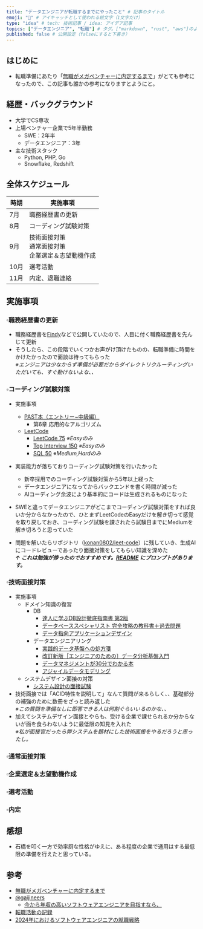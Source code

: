 ```yaml
---
title: "データエンジニアが転職するまでにやったこと" # 記事のタイトル
emoji: "🚀" # アイキャッチとして使われる絵文字（1文字だけ）
type: "idea" # tech: 技術記事 / idea: アイデア記事
topics: ["データエンジニア", "転職"] # タグ。["markdown", "rust", "aws"]のように指定する
published: false # 公開設定（falseにすると下書き）
---
```


## はじめに
* 転職準備にあたり「[無職がメガベンチャーに内定するまで](https://zenn.dev/shinonome81/articles/3e3f975e88f8cb)」がとても参考になったので、この記事も誰かの参考になりますとようにと。

## 経歴・バックグラウンド
* 大学でCS専攻
* 上場ベンチャー企業で5年半勤務
    * SWE：2年半
    * データエンジニア：3年
* 主な技術スタック
    * Python, PHP, Go
    * Snowflake, Redshift

## 全体スケジュール
| 時期   | 実施事項                |
|--------|------------------------|
| 7月    | 職務経歴書の更新 |
| 8月    | コーディング試験対策 |
| 9月    | 技術面接対策<br>通常面接対策<br>企業選定＆志望動機作成 |
| 10月   | 選考活動                   |
| 11月   | 内定、退職連絡               |

## 実施事項

### ▫️職務経歴書の更新
* 職務経歴書を[Findy](https://findy-code.io/)などで公開していたので、人目に付く職務経歴書を先んじて更新
* そうしたら、この段階でいくつかお声がけ頂けたものの、転職準備に時間をかけたかったので面談は待ってもらった<br>*※エンジニアは少なからず準備が必要だからダイレクトリクルーティングいただいても、すぐ動けないよな、、*

### ▫️コーディング試験対策
* 実施事項
    * [PAST本（エントリー~中級編）](https://amzn.asia/d/16Ktu4v)
        * 第6章 応用的なアルゴリズム
    * [LeetCode](https://leetcode.com/)
        * [LeetCode 75](https://leetcode.com/studyplan/leetcode-75/) *※Easyのみ*
        * [Top Interview 150](https://leetcode.com/studyplan/top-interview-150/) *※Easyのみ*
        * [SQL 50](https://leetcode.com/studyplan/top-sql-50/) ※*Medium,Hardのみ*

* 実装能力が落ちておりコーディング試験対策を行いたかった
    * 新卒採用でのコーディング試験対策から5年以上経った
    * データエンジニアになってからバックエンドを書く時間が減った
    * AIコーディング余波により基本的にコードは生成されるものになった
* SWEと違ってデータエンジニアがどこまでコーディング試験対策をすれば良いか分からなかったので、ひとまずLeetCodeのEasyだけを解き切って感覚を取り戻しておき、コーディング試験を課されたら試験日までにMediumを解き切ろうと思っていた
* 問題を解いたらリポジトリ（[konan0802/leet-code](https://github.com/konan0802/leet-code)）に残していき、生成AIにコードレビューであったり面接対策をしてもらい知識を深めた<br>***↑ これは勉強が捗ったのでおすすめです。[README](https://github.com/konan0802/leet-code) にプロンプトがあります。***

### ▫️技術面接対策
* 実施事項
    * ドメイン知識の復習
        * DB
            * [達人に学ぶDB設計徹底指南書 第2版](https://amzn.asia/d/0Cz9nhB)
            * [データベーススペシャリスト 完全攻略の教科書＋過去問題](https://amzn.asia/d/dDy77LB)
            * [データ指向アプリケーションデザイン](https://amzn.asia/d/bxxGVra)
        * データエンジニアリング
            * [実践的データ基盤への処方箋](https://amzn.asia/d/8wssR5G)
            * [改訂新版［エンジニアのための］データ分析基盤入門](https://amzn.asia/d/2FlkbCr)
            * [データマネジメントが30分でわかる本](https://amzn.asia/d/1IHgnrU)
            * [アジャイルデータモデリング](https://amzn.asia/d/3u06pUj)
    * システムデザイン面接の対策
        * [システム設計の面接試験](https://amzn.asia/d/7EVv4Yy)
* 技術面接では「ACID特性を説明して」なんて質問が来るらしく、、基礎部分の補強のために数冊をざっと読み返した<br>*※この質問を準備なしに即答できる人は何割ぐらいいるのかな、、*
* 加えてシステムデザイン面接とやらも、受ける企業で課せられるか分からないが面を食らわないように最低限の知見を入れた<br>*※私が面接官だったら弊システムを題材にした技術面接をやるだろうと思ったし。*

### ▫️通常面接対策
### ▫️企業選定＆志望動機作成
### ▫️選考活動
### ▫️内定

## 感想
* 石橋を叩く一方で効率厨な性格がゆえに、ある程度の企業で通用はする最低限の準備を行えたと思っている。

## 参考
* [無職がメガベンチャーに内定するまで](https://zenn.dev/shinonome81/articles/3e3f975e88f8cb)
* [@gaijineers](https://x.com/gaijineers)
    * [今から年収の高いソフトウェアエンジニアを目指すなら、](https://x.com/gaijineers/status/1956636567403102569)
* [転職活動の記録](https://y-nishizawa.hatenablog.com/entry/2024/09/27/121334)
* [2024年におけるソフトウェアエンジニアの就職戦略](https://note.com/gaijineers/n/ndfdc65d300a2)